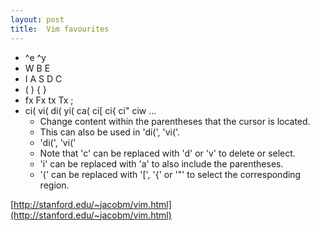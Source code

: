 ```yaml
---
layout: post
title:  Vim favourites
---
```


- ^e ^y
- W B E
- I A S D C
- ( ) { }
- fx Fx tx Tx ;
- ci( vi( di( yi( ca( ci[ ci{ ci" ciw ...
  - Change content within the parentheses that the cursor is located.
  - This can also be used in 'di(', 'vi('.
  - 'di(', 'vi('
  - Note that 'c' can be replaced with 'd' or 'v' to delete or select.
  - 'i' can be replaced with 'a' to also include the parentheses.
  - '(' can be replaced with '[', '{' or '&quot;' to select the corresponding region.

[http://stanford.edu/~jacobm/vim.html](http://stanford.edu/~jacobm/vim.html)
